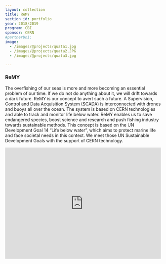 ```yaml
---
layout: collection
title: ReMY
section_id: portfolio
year: 2018/2019
program: CBI
sponsor: CERN
#partnerUni:
image:
  - /images/@projects/quata1.jpg
  - /images/@projects/quata2.JPG
  - /images/@projects/quata3.jpg

---
```


### ReMY

The overfishing of our seas is more and
more becoming an essential problem of
our time. If we do not do anything about
it, we will drift towards a dark future.
ReMY is our concept to avert such a future. A Supervision, Control and Data Acquisition System (SCADA) is interconnected with drones and buoys all over
the ocean. The system is based on CERN
technologies and able to track and monitor life below water. ReMY enables us to
save endangered species, boost science
and research and push fishing industry
towards sustainable methods.
This concept is based on the UN Development Goal 14 “Life below water”, which
aims to protect marine life and face societal needs in this context. We meet those UN
Sustainable Development Goals with the
support of CERN technology.

<iframe src="https://player.vimeo.com/video/336655604" width="100%" height="360" frameborder="0" allow="autoplay; fullscreen" allowfullscreen></iframe>
